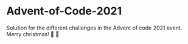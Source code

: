 # Advent-of-Code-2021
Solution for the different challenges in the Advent of code 2021 event.
Merry christmas! 🎄 🎅
